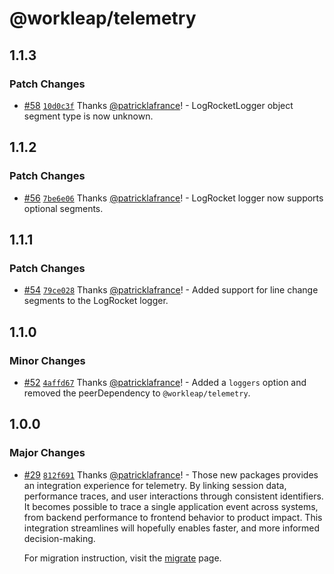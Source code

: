 # @workleap/telemetry

## 1.1.3

### Patch Changes

- [#58](https://github.com/workleap/wl-telemetry/pull/58) [`10d0c3f`](https://github.com/workleap/wl-telemetry/commit/10d0c3fe6e7565a2a95aeed9f3bc83274d90f1ad) Thanks [@patricklafrance](https://github.com/patricklafrance)! - LogRocketLogger object segment type is now unknown.

## 1.1.2

### Patch Changes

- [#56](https://github.com/workleap/wl-telemetry/pull/56) [`7be6e06`](https://github.com/workleap/wl-telemetry/commit/7be6e06b0f1f42e549ff043dc9b68db91ceb8d15) Thanks [@patricklafrance](https://github.com/patricklafrance)! - LogRocket logger now supports optional segments.

## 1.1.1

### Patch Changes

- [#54](https://github.com/workleap/wl-telemetry/pull/54) [`79ce028`](https://github.com/workleap/wl-telemetry/commit/79ce028f2418cc43ed18017e82ce9599e97d0e40) Thanks [@patricklafrance](https://github.com/patricklafrance)! - Added support for line change segments to the LogRocket logger.

## 1.1.0

### Minor Changes

- [#52](https://github.com/workleap/wl-telemetry/pull/52) [`4affd67`](https://github.com/workleap/wl-telemetry/commit/4affd670d7c5c0495eb41a700e6fe9af1f9f4e0f) Thanks [@patricklafrance](https://github.com/patricklafrance)! - Added a `loggers` option and removed the peerDependency to `@workleap/telemetry`.

## 1.0.0

### Major Changes

- [#29](https://github.com/workleap/wl-telemetry/pull/29) [`812f691`](https://github.com/workleap/wl-telemetry/commit/812f691676c60a7748b0db87e38e3b86591e2a85) Thanks [@patricklafrance](https://github.com/patricklafrance)! - Those new packages provides an integration experience for telemetry. By linking session data, performance traces, and user interactions through consistent identifiers. It becomes possible to trace a single application event across systems, from backend performance to frontend behavior to product impact. This integration streamlines will hopefully enables faster, and more informed decision-making.

  For migration instruction, visit the [migrate](https://workleap.github.io/wl-telemetry/introduction/migrate/) page.
